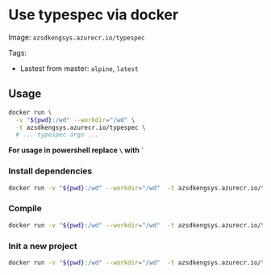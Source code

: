 # Use typespec via docker

Image: `azsdkengsys.azurecr.io/typespec`

Tags:

- Lastest from master: `alpine`, `latest`

## Usage

```bash
docker run \
  -v "${pwd}:/wd" --workdir="/wd" \
  -t azsdkengsys.azurecr.io/typespec \
  # ... typespec args ...
```

**For usage in powershell replace `\` with `` ` ``**

### Install dependencies

```bash
docker run -v "${pwd}:/wd" --workdir="/wd"  -t azsdkengsys.azurecr.io/typespec install
```

### Compile

```bash
docker run -v "${pwd}:/wd" --workdir="/wd"  -t azsdkengsys.azurecr.io/typespec compile .
```

### Init a new project

```bash
docker run -v "${pwd}:/wd" --workdir="/wd"  -t azsdkengsys.azurecr.io/typespec init
```
